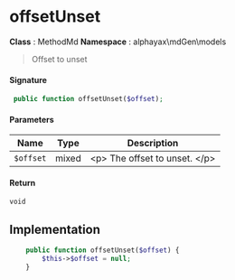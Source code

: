 
# offsetUnset

**Class** : MethodMd
**Namespace**  : alphayax\mdGen\models


> Offset to unset


#### Signature

```php
 public function offsetUnset($offset);
```

#### Parameters

| Name | Type | Description |
|---|---|---|
| `$offset` | mixed | &lt;p&gt; The offset to unset. &lt;/p&gt; |

#### Return

    void 

## Implementation

```php
    public function offsetUnset($offset) {
        $this->$offset = null;
    }

```
